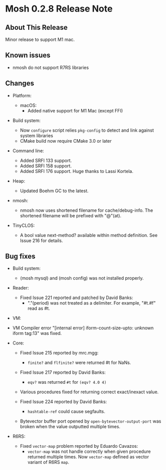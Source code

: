 Mosh 0.2.8 Release Note
=======================

About This Release
------------------

Minor release to support M1 mac.

Known issues
------------

- nmosh do not support R7RS libraries

Changes
-------

- Platform:
  - macOS:
    - Added native support for M1 Mac (except FFI)

- Build system:
  - Now `configure` script relies `pkg-config` to detect and link against
    system libraries
  - CMake build now require CMake 3.0 or later

- Command line:
  - Added SRFI 133 support.
  - Added SRFI 158 support.
  - Added SRFI 176 support. Huge thanks to Lassi Kortela.

- Heap:
  - Updated Boehm GC to the latest.

- nmosh:
  - nmosh now uses shortened filename for cache/debug-info. The shortened
    filename will be prefixed with "@"(at).

- TinyCLOS:
  - A bool value next-method? available within method definition. See
    Issue 216 for details.

Bug fixes
---------

- Build system:
  - (mosh mysql) and (mosh config) was not installed properly.

- Reader:
  - Fixed Issue 221 reported and patched by David Banks:
    - "."(period) was not treated as a delimiter. For example, "#t.#f"
      read as #t. 

-  VM:
  - VM Compiler error "[internal error] iform-count-size-upto: unknown
    iform tag:13" was fixed.

- Core:
  - Fixed Issue 215 reported by mrc.mgg:
    - `finite?` and `flfinite?` were returned #t for NaNs.

  - Fixed Issue 217 reported by David Banks:
    - `eqv?` was returned `#t` for `(eqv? 4.0 4)`

  - Various procedures fixed for returning correct exact/inexact value.

  - Fixed Issue 224 reported by David Banks:
    - `hashtable-ref` could cause segfaults.

  - Bytevector buffer port opened by `open-bytevector-output-port` was broken
    when the value outputted multiple times.

- R6RS:
  - Fixed `vector-map` problem reported by Eduardo Cavazos:
    - `vector-map` was not handle correctly when given procedure returned 
      multiple times. Now `vector-map` defined as vector variant of R6RS 
      `map`.

